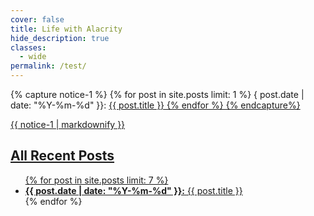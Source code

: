 ```yaml
---
cover: false
title: Life with Alacrity
hide_description: true
classes:
  - wide
permalink: /test/
---
```


{% capture notice-1 %}
{% for post in site.posts limit: 1 %}
{ post.date | date: "%Y-%m-%d" }}:</b> <a href="{{ post.url }}">{{ post.title }}
{% endfor %}
{% endcapture%}

<div class="notice--success">{{ notice-1 | markdownify }}</div>

## All Recent Posts

<ul>
{% for post in site.posts limit: 7 %}
<li><b>{{ post.date | date: "%Y-%m-%d" }}:</b> <a href="{{ post.url }}">{{ post.title }}</a></li>
{% endfor %}
</ul>
